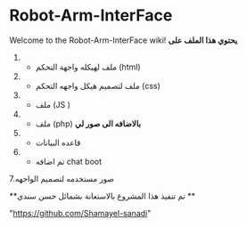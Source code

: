 # Robot-Arm-InterFace
Welcome to the Robot-Arm-InterFace wiki!
**يحتوي هذا الملف على**
1. - ملف  لهيكله واجهة التحكم (html)
2. - ملف  لتصميم هيكل واجهه التحكم (css)
3. - ملف (JS )
4. - ملف (php) 
**بالاضافه الى صور لي**
5. - قاعده البيانات 
6. - تم اضافه chat boot

7.صور مستخدمه لتصميم الواجهه

**تم تنفيذ هذا المشروع بالاستعانة بشمائل حسن سندي **

"https://github.com/Shamayel-sanadi"

